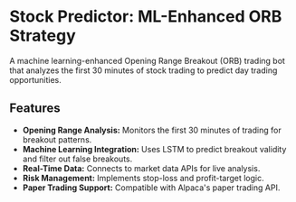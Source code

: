 # Stock Predictor: ML-Enhanced ORB Strategy

A machine learning-enhanced Opening Range Breakout (ORB) trading bot that analyzes the first 30 minutes of stock trading to predict day trading opportunities.

## Features

- **Opening Range Analysis:** Monitors the first 30 minutes of trading for breakout patterns.
- **Machine Learning Integration:** Uses LSTM to predict breakout validity and filter out false breakouts.
- **Real-Time Data:** Connects to market data APIs for live analysis.
- **Risk Management:** Implements stop-loss and profit-target logic.
- **Paper Trading Support:** Compatible with Alpaca's paper trading API.
